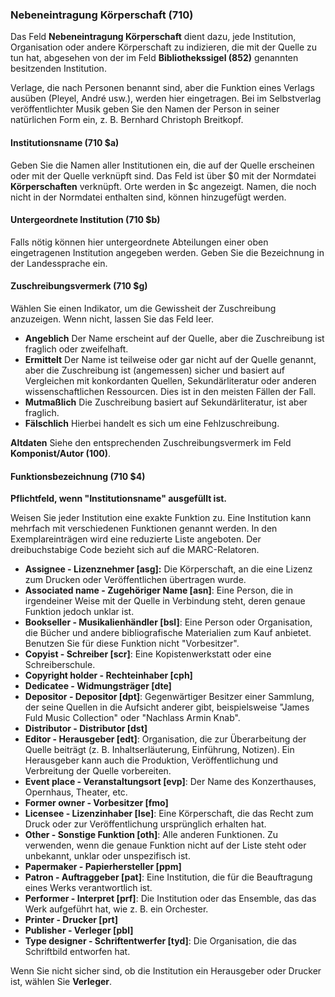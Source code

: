 ### Nebeneintragung Körperschaft (710)

Das Feld **Nebeneintragung Körperschaft** dient dazu, jede Institution, Organisation oder andere Körperschaft zu indizieren, die mit der Quelle zu tun hat, abgesehen von der im Feld **Bibliothekssigel (852)** genannten besitzenden Institution.

Verlage, die nach Personen benannt sind, aber die Funktion eines Verlags ausüben (Pleyel, André usw.), werden hier eingetragen. Bei im Selbstverlag veröffentlichter Musik geben Sie den Namen der Person in seiner natürlichen Form ein, z. B. Bernhard Christoph Breitkopf.

#### Institutionsname (710 $a)

Geben Sie die Namen aller Institutionen ein, die auf der Quelle erscheinen oder mit der Quelle verknüpft sind. Das Feld ist über $0 mit der Normdatei **Körperschaften** verknüpft. Orte werden in $c angezeigt. Namen, die noch nicht in der Normdatei enthalten sind, können hinzugefügt werden.

#### Untergeordnete Institution (710 $b)

Falls nötig können hier untergeordnete Abteilungen einer oben eingetragenen Institution angegeben werden. Geben Sie die Bezeichnung in der Landessprache ein.

#### Zuschreibungsvermerk (710 $g)

Wählen Sie einen Indikator, um die Gewissheit der Zuschreibung anzuzeigen. Wenn nicht, lassen Sie das Feld leer.

- **Angeblich** Der Name erscheint auf der Quelle, aber die Zuschreibung ist fraglich oder zweifelhaft.
- **Ermittelt** Der Name ist teilweise oder gar nicht auf der Quelle genannt, aber die Zuschreibung ist (angemessen) sicher und basiert auf Vergleichen mit konkordanten Quellen, Sekundärliteratur oder anderen wissenschaftlichen Ressourcen. Dies ist in den meisten Fällen der Fall.
- **Mutmaßlich** Die Zuschreibung basiert auf Sekundärliteratur, ist aber fraglich.
- **Fälschlich** Hierbei handelt es sich um eine Fehlzuschreibung.

**Altdaten** Siehe den entsprechenden Zuschreibungsvermerk im Feld **Komponist/Autor (100)**.

#### Funktionsbezeichnung (710 $4)

**Pflichtfeld, wenn "Institutionsname" ausgefüllt ist.**

Weisen Sie jeder Institution eine exakte Funktion zu. Eine Institution kann mehrfach mit verschiedenen Funktionen genannt werden. In den Exemplareinträgen wird eine reduzierte Liste angeboten. Der dreibuchstabige Code bezieht sich auf die MARC-Relatoren.

- **Assignee - Lizenznehmer [asg]:** Die Körperschaft, an die eine Lizenz zum Drucken oder Veröffentlichen übertragen wurde.
- **Associated name - Zugehöriger Name [asn]**: Eine Person, die in irgendeiner Weise mit der Quelle in Verbindung steht, deren genaue Funktion jedoch unklar ist.
- **Bookseller - Musikalienhändler [bsl]**: Eine Person oder Organisation, die Bücher und andere bibliografische Materialien zum Kauf anbietet. Benutzen Sie für diese Funktion nicht "Vorbesitzer".
- **Copyist - Schreiber [scr]**: Eine Kopistenwerkstatt oder eine Schreiberschule.
- **Copyright holder - Rechteinhaber [cph]**
- **Dedicatee - Widmungsträger [dte]**
- **Depositor - Depositor [dpt]**: Gegenwärtiger Besitzer einer Sammlung, der seine Quellen in die Aufsicht anderer gibt, beispielsweise "James Fuld Music Collection" oder "Nachlass Armin Knab".
- **Distributor - Distributor [dst]**
- **Editor - Herausgeber [edt]**: Organisation, die zur Überarbeitung der Quelle beiträgt (z. B. Inhaltserläuterung, Einführung, Notizen). Ein Herausgeber kann auch die Produktion, Veröffentlichung und Verbreitung der Quelle vorbereiten.
- **Event place - Veranstaltungsort [evp]**: Der Name des Konzerthauses, Opernhaus, Theater, etc.
- **Former owner - Vorbesitzer [fmo]**
- **Licensee - Lizenzinhaber [lse]**: Eine Körperschaft, die das Recht zum Druck oder zur Veröffentlichung ursprünglich erhalten hat.
- **Other - Sonstige Funktion [oth]**: Alle anderen Funktionen. Zu verwenden, wenn die genaue Funktion nicht auf der Liste steht oder unbekannt, unklar oder unspezifisch ist.
- **Papermaker - Papierhersteller [ppm]**
- **Patron - Auftraggeber [pat]**: Eine Institution, die für die Beauftragung eines Werks verantwortlich ist.
- **Performer - Interpret [prf]**: Die Institution oder das Ensemble, das das Werk aufgeführt hat, wie z. B. ein Orchester.
- **Printer - Drucker [prt]**
- **Publisher - Verleger [pbl]**
- **Type designer - Schriftentwerfer [tyd]**: Die Organisation, die das Schriftbild entworfen hat.

Wenn Sie nicht sicher sind, ob die Institution ein Herausgeber oder Drucker ist, wählen Sie **Verleger**.
